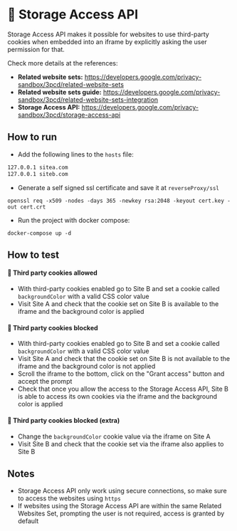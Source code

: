 # 🍪 Storage Access API

Storage Access API makes it possible for websites to use third-party cookies when
embedded into an iframe by explicitly asking the user permission for that.

Check more details at the references:

- **Related website sets:** https://developers.google.com/privacy-sandbox/3pcd/related-website-sets
- **Related website sets guide:** https://developers.google.com/privacy-sandbox/3pcd/related-website-sets-integration
- **Storage Access API:** https://developers.google.com/privacy-sandbox/3pcd/storage-access-api

## How to run

- Add the following lines to the `hosts` file:

```txt
127.0.0.1 sitea.com
127.0.0.1 siteb.com
```

- Generate a self signed ssl certificate and save it at `reverseProxy/ssl`

```shell
openssl req -x509 -nodes -days 365 -newkey rsa:2048 -keyout cert.key -out cert.crt
```

- Run the project with docker compose:

```shell
docker-compose up -d
```

## How to test

#### 🧪 Third party cookies allowed

- With third-party cookies enabled go to Site B and set a cookie called `backgroundColor` with a valid CSS color value
- Visit Site A and check that the cookie set on Site B is available to the iframe and the background color is applied

#### 🧪 Third party cookies blocked

- With third-party cookies enabled go to Site B and set a cookie called `backgroundColor` with a valid CSS color value
- Visit Site A and check that the cookie set on Site B is not available to the iframe and the background color is not applied
- Scroll the iframe to the bottom, click on the "Grant access" button and accept the prompt
- Check that once you allow the access to the Storage Access API, Site B is able to access its own cookies via the iframe
  and the background color is applied

#### 🧪 Third party cookies blocked (extra)

- Change the `backgroundColor` cookie value via the iframe on Site A
- Visit Site B and check that the cookie set via the iframe also applies to Site B

## Notes

- Storage Access API only work using secure connections, so make sure to access the websites using `https`
- If websites using the Storage Access API are within the same Related Websites Set, prompting the user is
  not required, access is granted by default
